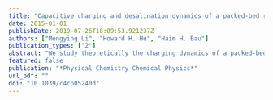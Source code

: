 ```yaml
---
title: "Capacitive charging and desalination dynamics of a packed-bed reactor"
date: 2015-01-01
publishDate: 2019-07-26T18:09:53.921237Z
authors: ["Mengying Li", "Howard H. Hu", "Haim H. Bau"]
publication_types: ["2"]
abstract: "We study theoretically the charging dynamics of a packed-bed reactor comprising percolating granular porous aggregates with finite electric conductivities.We study theoretically the charging and desalination dynamics of a packed-bed reactor comprising two percolating granular aggregates that form two porous electrodes. The two porous electrodes are separated with an ion-permeable, electrically insulating spacer, are confined between two long, parallel, current collecting plates, and are saturated with an electrolyte solution. The porous electrodes are ideally polarizable. The electrolyte is binary, and dilute. The electric double layers next to the pore surface are thin. We use volume-averaging (homogenization) theory for porous electrodes and the Gouy–Chapman–Stern model for the electric double layer. Both the cases of finite and infinite aggregate electric conductivities subjected to step changes in the collecting plates' potentials are considered. We determine the potential and concentration distributions and the charging time as functions of space, time, and reactor characteristics. Significantly, we find that the charging time depends only weakly on the solid matrix conductivity as long as the solid matrix conductivity is of comparable magnitude or greater than that of the electrolyte. Furthermore, there is an optimal, finite solid matrix conductivity for which the charging time is minimized."
featured: false
publication: "*Physical Chemistry Chemical Physics*"
url_pdf: ""
doi: "10.1039/c4cp05240d"
---
```


